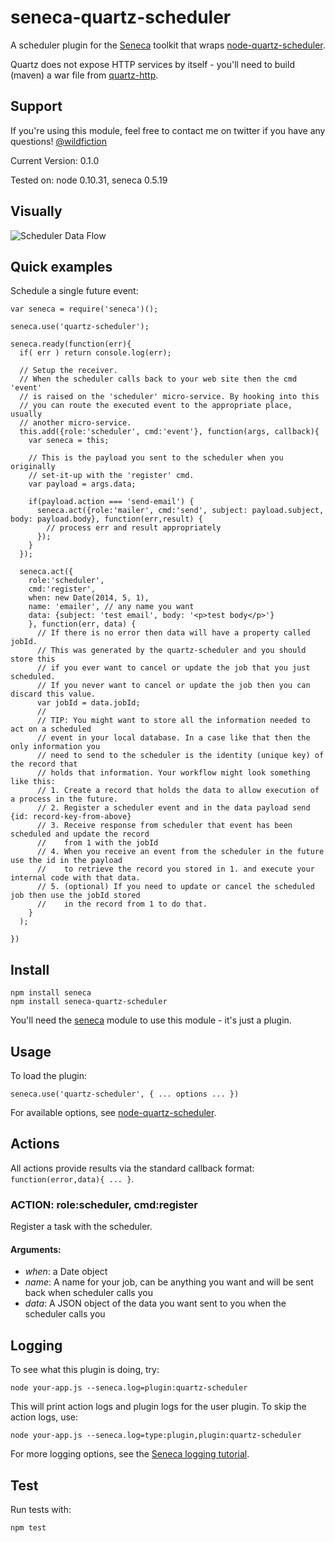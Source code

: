 # seneca-quartz-scheduler

A scheduler plugin for the [Seneca](http://senecajs.org) toolkit that wraps [node-quartz-scheduler](https://github.com/nherment/node-quartz-scheduler).

Quartz does not expose HTTP services by itself - you'll need to build (maven) a war file from [quartz-http](https://github.com/nherment/quartz-http).

## Support

If you're using this module, feel free to contact me on twitter if you
have any questions! [@wildfiction](http://twitter.com/wildfiction)

Current Version: 0.1.0

Tested on: node 0.10.31, seneca 0.5.19

## Visually

![Scheduler Data Flow](https://raw.githubusercontent.com/guyellis/seneca-quartz-scheduler/master/docs/scheduler-data-flow.png "Scheduler Data Flow")

## Quick examples

Schedule a single future event:

```
var seneca = require('seneca')();

seneca.use('quartz-scheduler');

seneca.ready(function(err){
  if( err ) return console.log(err);

  // Setup the receiver.
  // When the scheduler calls back to your web site then the cmd 'event'
  // is raised on the 'scheduler' micro-service. By hooking into this
  // you can route the executed event to the appropriate place, usually
  // another micro-service.
  this.add({role:'scheduler', cmd:'event'}, function(args, callback){
    var seneca = this;

    // This is the payload you sent to the scheduler when you originally
    // set-it-up with the 'register' cmd.
    var payload = args.data;

    if(payload.action === 'send-email') {
      seneca.act({role:'mailer', cmd:'send', subject: payload.subject, body: payload.body}, function(err,result) {
        // process err and result appropriately
      });
    }
  });

  seneca.act({
    role:'scheduler',
    cmd:'register',
    when: new Date(2014, 5, 1),
    name: 'emailer', // any name you want
    data: {subject: 'test email', body: '<p>test body</p>'}
    }, function(err, data) {
      // If there is no error then data will have a property called jobId.
      // This was generated by the quartz-scheduler and you should store this
      // if you ever want to cancel or update the job that you just scheduled.
      // If you never want to cancel or update the job then you can discard this value.
      var jobId = data.jobId;
      //
      // TIP: You might want to store all the information needed to act on a scheduled
      // event in your local database. In a case like that then the only information you
      // need to send to the scheduler is the identity (unique key) of the record that
      // holds that information. Your workflow might look something like this:
      // 1. Create a record that holds the data to allow execution of a process in the future.
      // 2. Register a scheduler event and in the data payload send {id: record-key-from-above}
      // 3. Receive response from scheduler that event has been scheduled and update the record
      //    from 1 with the jobId
      // 4. When you receive an event from the scheduler in the future use the id in the payload
      //    to retrieve the record you stored in 1. and execute your internal code with that data.
      // 5. (optional) If you need to update or cancel the scheduled job then use the jobId stored
      //    in the record from 1 to do that.
    }
  );

})
```

## Install

```
npm install seneca
npm install seneca-quartz-scheduler
```

You'll need the [seneca](http://github.com/rjrodger/seneca) module to use this module - it's just a plugin.


## Usage

To load the plugin:

```
seneca.use('quartz-scheduler', { ... options ... })
```

For available options, see [node-quartz-scheduler](https://github.com/nherment/node-quartz-scheduler).


## Actions

All actions provide results via the standard callback format: <code>function(error,data){ ... }</code>.


### ACTION: role:scheduler, cmd:register

Register a task with the scheduler.

#### Arguments:

   * _when_: a Date object
   * _name_: A name for your job, can be anything you want and will be sent back when scheduler calls you
   * _data_: A JSON object of the data you want sent to you when the scheduler calls you

## Logging

To see what this plugin is doing, try:

```
node your-app.js --seneca.log=plugin:quartz-scheduler
```

This will print action logs and plugin logs for the user plugin. To skip the action logs, use:

```
node your-app.js --seneca.log=type:plugin,plugin:quartz-scheduler
```

For more logging options, see the [Seneca logging tutorial](http://senecajs.org/logging-example.html).


## Test

Run tests with:

```
npm test
```